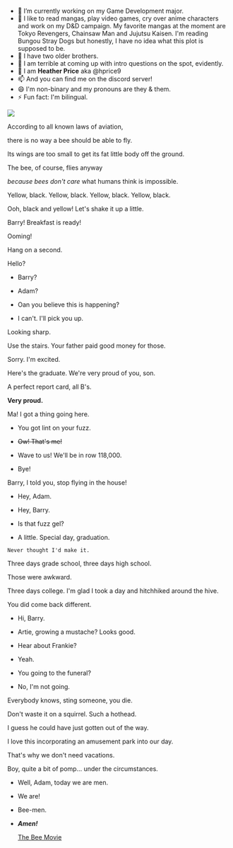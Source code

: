 - 🔭 I’m currently working on my Game Development major.
- 🌱 I like to read mangas, play video games, cry over anime characters and work on my D&D campaign.
My favorite mangas at the moment are Tokyo Revengers, Chainsaw Man and Jujutsu Kaisen.  I'm reading 
Bungou Stray Dogs but honestly, I have no idea what this plot is supposed to be.
- 👯 I have two older brothers.
- 🤔 I am terrible at coming up with intro questions on the spot, evidently.
- 💬 I am **Heather Price** aka @hprice9
- 📫 And you can find me on the discord server!
- 😄 I'm non-binary and my pronouns are they & them.
- ⚡ Fun fact: I'm bilingual.

<img src="https://y.yarn.co/148dab39-1837-4611-b440-fc6eb0f1044f_text.gif">

According to all known laws
of aviation,

  
there is no way a bee
should be able to fly.

  
Its wings are too small to get
its fat little body off the ground.

  
The bee, of course, flies anyway

  
*because bees don't care*
what humans think is impossible.

  
Yellow, black. Yellow, black.
Yellow, black. Yellow, black.

  
Ooh, black and yellow!
Let's shake it up a little.

  
Barry! Breakfast is ready!

  
Ooming!

  
Hang on a second.

  
Hello?

  
- Barry?
- Adam?

  
- Oan you believe this is happening?
- I can't. I'll pick you up.

  
Looking sharp.

  
Use the stairs. Your father
paid good money for those.

  
Sorry. I'm excited.

  
Here's the graduate.
We're very proud of you, son.

  
A perfect report card, all B's.

  
**Very proud.**

  
Ma! I got a thing going here.

  
- You got lint on your fuzz.
- ~~Ow! That's me!~~

  
- Wave to us! We'll be in row 118,000.
- Bye!

  
Barry, I told you,
stop flying in the house!

  
- Hey, Adam.
- Hey, Barry.

  
- Is that fuzz gel?
- A little. Special day, graduation.

  
`Never thought I'd make it.`

  
Three days grade school,
three days high school.

  
Those were awkward.

  
Three days college. I'm glad I took
a day and hitchhiked around the hive.

  
You did come back different.

  
- Hi, Barry.
- Artie, growing a mustache? Looks good.

  
- Hear about Frankie?
- Yeah.

  
- You going to the funeral?
- No, I'm not going.

  
Everybody knows,
sting someone, you die.

  
Don't waste it on a squirrel.
Such a hothead.

  
I guess he could have
just gotten out of the way.

  
I love this incorporating
an amusement park into our day.

  
That's why we don't need vacations.

  
Boy, quite a bit of pomp...
under the circumstances.

  
- Well, Adam, today we are men.
- We are!

  
- Bee-men.
- ***Amen!***

	[The Bee Movie](http://www.script-o-rama.com/movie_scripts/a1/bee-movie-script-transcript-seinfeld.html)
